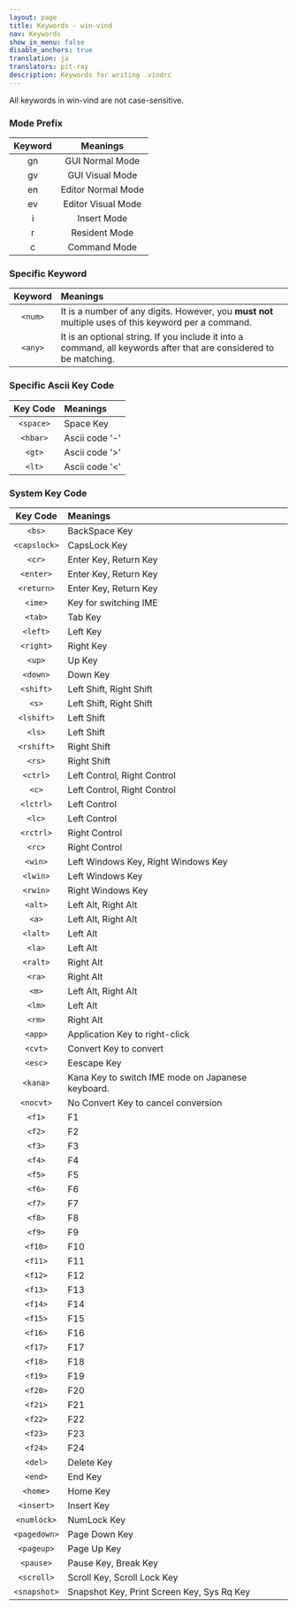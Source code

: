 ```yaml
---
layout: page
title: Keywords - win-vind
nav: Keywords
show_in_menu: false
disable_anchors: true
translation: ja
translators: pit-ray
description: Keywords for writing .vindrc
---
```

All keywords in win-vind are not case-sensitive.  

### Mode Prefix

|Keyword|Meanings|
|:---:|:---:|
|gn|GUI Normal Mode|
|gv|GUI Visual Mode|
|en|Editor Normal Mode|
|ev|Editor Visual Mode|
|i|Insert Mode|
|r|Resident Mode|
|c|Command Mode|

### Specific Keyword  

|Keyword|Meanings|
|:---:|:---|
|`<num>`|It is a number of any digits. However, you **must not** multiple uses of this keyword per a command.|
|`<any>`|It is an optional string. If you include it into a command, all keywords after that are considered to be matching.|


### Specific Ascii Key Code  

|Key Code|Meanings|
|:---:|:---|
|`<space>`|Space Key|
|`<hbar>`|Ascii code '-'|
|`<gt>`|Ascii code '&gt;'|
|`<lt>`|Ascii code '&lt;'|

 
### System Key Code  

|Key Code|Meanings|
|:---:|:---|
|`<bs>`|BackSpace Key|
|`<capslock>`|CapsLock Key|
|`<cr>`|Enter Key, Return Key|
|`<enter>`|Enter Key, Return Key|
|`<return>`|Enter Key, Return Key|
|`<ime>`|Key for switching IME|
|`<tab>`|Tab Key|
|`<left>`|Left Key|
|`<right>`|Right Key|
|`<up>`|Up Key|
|`<down>`|Down Key|
|`<shift>`|Left Shift, Right Shift|
|`<s>`|Left Shift, Right Shift|
|`<lshift>`|Left Shift|
|`<ls>`|Left Shift|
|`<rshift>`|Right Shift|
|`<rs>`|Right Shift|
|`<ctrl>`|Left Control, Right Control|
|`<c>`|Left Control, Right Control|
|`<lctrl>`|Left Control|
|`<lc>`|Left Control|
|`<rctrl>`|Right Control|
|`<rc>`|Right Control|
|`<win>`|Left Windows Key, Right Windows Key|
|`<lwin>`|Left Windows Key|
|`<rwin>`|Right Windows Key|
|`<alt>`|Left Alt, Right Alt|
|`<a>`|Left Alt, Right Alt|
|`<lalt>`|Left Alt|
|`<la>`|Left Alt|
|`<ralt>`|Right Alt|
|`<ra>`|Right Alt|
|`<m>`|Left Alt, Right Alt|
|`<lm>`|Left Alt|
|`<rm>`|Right Alt|
|`<app>`|Application Key to right-click|
|`<cvt>`|Convert Key to convert|
|`<esc>`|Eescape Key|
|`<kana>`|Kana Key to switch IME mode on Japanese keyboard.|
|`<nocvt>`|No Convert Key to cancel conversion|
|`<f1>`|F1|
|`<f2>`|F2|
|`<f3>`|F3|
|`<f4>`|F4|
|`<f5>`|F5|
|`<f6>`|F6|
|`<f7>`|F7|
|`<f8>`|F8|
|`<f9>`|F9|
|`<f10>`|F10|
|`<f11>`|F11|
|`<f12>`|F12|
|`<f13>`|F13|
|`<f14>`|F14|
|`<f15>`|F15|
|`<f16>`|F16|
|`<f17>`|F17|
|`<f18>`|F18|
|`<f19>`|F19|
|`<f20>`|F20|
|`<f21>`|F21|
|`<f22>`|F22|
|`<f23>`|F23|
|`<f24>`|F24|
|`<del>`|Delete Key|
|`<end>`|End Key|
|`<home>`|Home Key|
|`<insert>`|Insert Key|
|`<numlock>`|NumLock Key|
|`<pagedown>`|Page Down Key|
|`<pageup>`|Page Up Key|
|`<pause>`|Pause Key, Break Key|
|`<scroll>`|Scroll Key, Scroll Lock Key|
|`<snapshot>`|Snapshot Key, Print Screen Key, Sys Rq Key|

<br>
<br>
<br>
<br>

